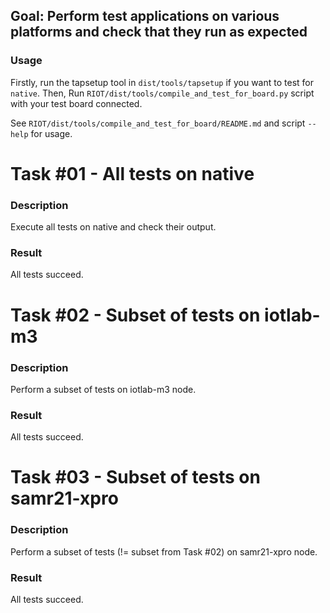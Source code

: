 ## Goal: Perform test applications on various platforms and check that they run as expected

### Usage

Firstly, run the tapsetup tool in `dist/tools/tapsetup` if you want to test for
`native`. Then, Run `RIOT/dist/tools/compile_and_test_for_board.py` script with
your test board connected.

See `RIOT/dist/tools/compile_and_test_for_board/README.md` and script `--help`
for usage.


Task #01 - All tests on native
==============================
### Description

Execute all tests on native and check their output.

### Result

All tests succeed.

Task #02 - Subset of tests on iotlab-m3
=======================================
### Description

Perform a subset of tests on iotlab-m3 node.

### Result

All tests succeed.

Task #03 - Subset of tests on samr21-xpro
=========================================
### Description

Perform a subset of tests (!= subset from Task #02) on samr21-xpro node.

### Result

All tests succeed.
